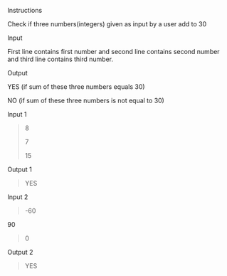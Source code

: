 Instructions

Check if three numbers(integers) given as input by a user add to 30

Input

First line contains first number and second line contains second number and third line contains third number.

Output

YES (if sum of these three numbers equals 30)

NO (if sum of these three numbers is not equal to 30)

Input 1

>8
>
>7
>
>15

Output 1

>YES

Input 2

>-60
>
90
>
>0

Output 2

>YES
